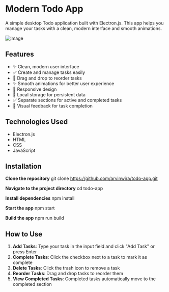 # Modern Todo App

A simple desktop Todo application built with Electron.js. 
This app helps you manage your tasks with a clean, modern interface and smooth animations.

![image](https://github.com/user-attachments/assets/a0137e3a-0423-4294-81ed-2d1a3b3a3145)

## Features

- ✨ Clean, modern user interface
- ✅ Create and manage tasks easily
- 🔄 Drag and drop to reorder tasks
- ✨ Smooth animations for better user experience
- 📱 Responsive design
- 💾 Local storage for persistent data
- ✅ Separate sections for active and completed tasks
- 🎯 Visual feedback for task completion

## Technologies Used

- Electron.js
- HTML
- CSS
- JavaScript

## Installation

**Clone the repository**
git clone https://github.com/arvinwira/todo-app.git

**Navigate to the project directory**
cd todo-app

**Install dependencies**
npm install

**Start the app**
npm start

**Build the app**
npm run build

## How to Use

1. **Add Tasks**: Type your task in the input field and click "Add Task" or press Enter
2. **Complete Tasks**: Click the checkbox next to a task to mark it as complete
3. **Delete Tasks**: Click the trash icon to remove a task
4. **Reorder Tasks**: Drag and drop tasks to reorder them
5. **View Completed Tasks**: Completed tasks automatically move to the completed section
